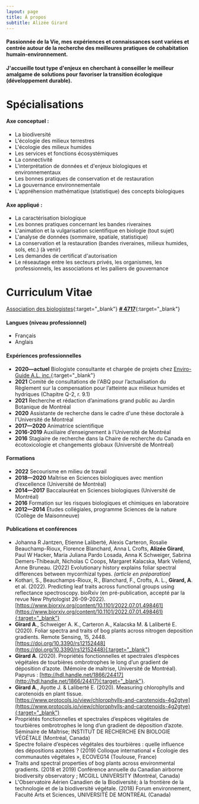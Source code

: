 ```yaml
---
layout: page
title: À propos
subtitle: Alizée Girard
---
```


#### Passionnée de la Vie, mes expériences et connaissances sont variées et centrée autour de la recherche des meilleures pratiques de cohabitation humain-environnement.
#### J'accueille tout type d'enjeux en cherchant à conseiller le meilleur amalgame de solutions pour favoriser la transition écologique (développement durable).

# Spécialisations
#### Axe conceptuel : 
 * La biodiversité
 * L'écologie des milieux terrestres
 * L'écologie des milieux humides
 * Les services et fonctions écosystémiques
 * La connectivité
 * L'interprétation de données et d'enjeux biologiques et environnementaux
 * Les bonnes pratiques de conservation et de restauration
 * La gouvernance environnementale
 * L'appréhension mathématique (statistique) des concepts biologiques

#### Axe appliqué : 
 * La caractérisation biologique
 * Les bonnes pratiques concernant les bandes riveraines
 * L'animation et la vulgarisation scientifique en biologie (tout sujet)
 * L'analyse de données (sommaire, spatiale, statistique)
 * La conservation et la restauration (bandes riveraines, milieux humides, sols, etc.) (à venir)
 * Les demandes de certificat d'autorisation
 * Le réseautage entre les secteurs privés, les organismes, les professionnels, les associations et les palliers de gouvernance
 
# Curriculum Vitae
[Association des biologistes](https://www.abq.qc.ca/fr/accueil){:target="_blank"} [**# 4717**](https://cdn.ca.yapla.com/company/CPYvjMISp3LebGTqiSA3nq77/asset/files/Liste_Membres_2022-09-20.pdf){:target="_blank"}

#### Langues (niveau professionnel)
* Français 
* Anglais

#### Expériences professionnelles
* **2020—actuel** Biologiste consultante et chargée de projets chez [Enviro-Guide A.L. inc.](http://enviroguideal.com/){:target="_blank"}
* **2021** Comité de consultations de l'ABQ pour l’actualisation du Règlement sur la compensation pour l’atteinte aux milieux humides et hydriques (Chapitre Q-2, r. 9.1)
* **2021** Recherche et rédaction d’animations grand public au Jardin Botanique de Montréal
* **2020** Assistante de recherche dans le cadre d'une thèse doctorale à l'Université de Montréal
* **2017—2020** Animatrice scientifique
* **2016-2019** Auxiliaire d’enseignement à l'Université de Montréal
* **2016** Stagiaire de recherche dans la Chaire de recherche du Canada en écotoxicologie et changements globaux (Université de Montréal)

#### Formations
* **2022** Secourisme en milieu de travail
* **2018—2020** Maîtrise en Sciences biologiques avec mention d’excellence (Université de Montréal)
* **2014—2017** Baccalauréat en Sciences biologiques (Université de Montréal)
* **2016** Formation sur les risques biologiques et chimiques en laboratoire
* **2012—2014** Études collégiales, programme Sciences de la nature (Collège de Maisonneuve)

#### Publications et conférences
* Johanna R Jantzen, Etienne Laliberté, Alexis Carteron, Rosalie Beauchamp-Rioux, Florence Blanchard, Anna L Crofts, **Alizée Girard**, Paul W Hacker, Maria Juliana Pardo Losada, Anna K Schweiger, Sabrina Demers-Thibeault, Nicholas C Coops, Margaret Kalacska, Mark Vellend, Anne Bruneau. (2022) Evolutionary history explains foliar spectral differences between mycorrhizal types. *(article en préparation)*
* Kothari, S., Beauchamps-Rioux, R., Blanchard, F., Crofts, A. L., **Girard, A**. et al. (2022). Predicting leaf traits across functional groups using reflectance spectroscopy. bioRxiv (en pré-publication, accepté par la revue New Phytologist 26-09-2022). [https://www.biorxiv.org/content/10.1101/2022.07.01.498461](https://www.biorxiv.org/content/10.1101/2022.07.01.498461){:target="_blank"}
* **Girard A**., Schweiger A. K., Carteron A., Kalacska M. & Laliberté E. (2020). Foliar spectra and traits of bog plants across nitrogen deposition gradients. Remote Sensing, 15, 2448. [https://doi.org/10.3390/rs12152448](https://doi.org/10.3390/rs12152448){:target="_blank"}
* **Girard A**. (2020). Propriétés fonctionnelles et spectrales d’espèces végétales de tourbières ombrotrophes le long d’un gradient de déposition d’azote. (Mémoire de maîtrise, Université de Montréal). Papyrus : [http://hdl.handle.net/1866/24417](http://hdl.handle.net/1866/24417){:target="_blank"}.
* **Girard A**., Ayotte J. & Laliberté E. (2020). Measuring chlorophylls and carotenoids en plant tissue. [https://www.protocols.io/view/chlorophylls-and-carotenoids-4g2gtye](https://www.protocols.io/view/chlorophylls-and-carotenoids-4g2gtye){:target="_blank"}
* Propriétés fonctionnelles et spectrales d’espèces végétales de tourbières ombrotrophes le long d’un gradient de déposition d’azote. Séminaire de Maîtrise; INSTITUT DE RECHERCHE EN BIOLOGIE VÉGÉTALE (Montréal, Canada)
* Spectre foliaire d’espèces végétales des tourbières : quelle influence des dépositions azotées ? (2019) Colloque international « Écologie des communautés végétales », ECOVEG14 (Toulouse, France)
* Traits and spectral properties of bog plants across environmental gradients. (2018 et 2019) Conférence annuelle du Canadian airborne biodiversity observatory ; MCGILL UNIVERSITY (Montréal, Canada)
* L'Observatoire Aérien Canadien de la Biodiversité; à la frontière de la technologie et de la biodiversité végétale. (2018) Forum environnement, Faculté Arts et Sciences, UNIVERSITÉ DE MONTRÉAL (Canada)
